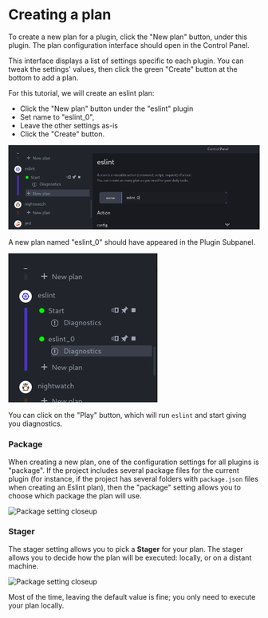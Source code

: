 Creating a plan
===============

To create a new plan for a plugin, click the "New plan" button, under this
plugin. The plan configuration interface should open in the Control Panel.

This interface displays a list of settings specific to each plugin. You can
tweak the settings' values, then click the green "Create" button at the bottom
to add a plan.

For this tutorial, we will create an eslint plan:

- Click the "New plan" button under the "eslint" plugin
- Set name to "eslint_0",
- Leave the other settings as-is
- Click the "Create" button.

![Create eslint plan](resources/create-eslint-0.png)

A new plan named "eslint_0" should have appeared in the Plugin Subpanel.

![After eslint plan is added](resources/eslint-0-added.png)

You can click on the "Play" button, which will run `eslint` and start giving you diagnostics.

### Package

When creating a new plan, one of the configuration settings for all plugins is
"package". If the project includes several package files for the current plugin
(for instance, if the project has several folders with `package.json` files
when creating an Eslint plan), then the "package" setting allows you to choose
which package the plan will use.

![Package setting closeup](resources/package-closeup.png)

### Stager

The stager setting allows you to pick a **Stager** for your plan. The stager
allows you to decide how the plan will be executed: locally, or on a distant
machine.

![Package setting closeup](resources/stager-closeup.png)

Most of the time, leaving the default value is fine; you only need to execute
your plan locally.
